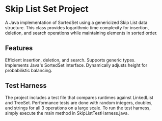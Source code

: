 # Skip List Set Project
A Java implementation of SortedSet using a genericized Skip List data structure. This class provides logarithmic time complexity for insertion, deletion, and search operations while maintaining elements in sorted order.

## Features
Efficient insertion, deletion, and search.
Supports generic types.
Implements Java's SortedSet interface.
Dynamically adjusts height for probabilistic balancing. 

## Test Harness
The project includes a test file that compares runtimes against LinkedList and TreeSet. Performance tests are done with random integers, doubles, and strings for all 3 operations on a large scale. To run the test harness, simply execute the main method in SkipListTestHarness.java.
